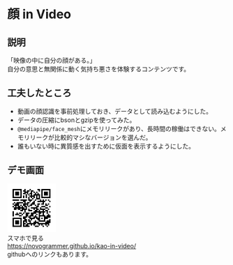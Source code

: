 # 顔 in Video

## 説明
「映像の中に自分の顔がある。」<br>
自分の意思と無関係に動く気持ち悪さを体験するコンテンツです。

## 工夫したところ
- 動画の顔認識を事前処理しておき、データとして読み込むようにした。
- データの圧縮にbsonとgzipを使ってみた。
- `@mediapipe/face_mesh`にメモリリークがあり、長時間の稼働はできない。メモリリークが比較的マシなバージョンを選んだ。
- 誰もいない時に異質感を出すために仮面を表示するようにした。


## デモ画面
![デモへのQRコード](./qr_demo.png)<br>
スマホで見る<br>
https://novogrammer.github.io/kao-in-video/<br>
githubへのリンクもあります。

